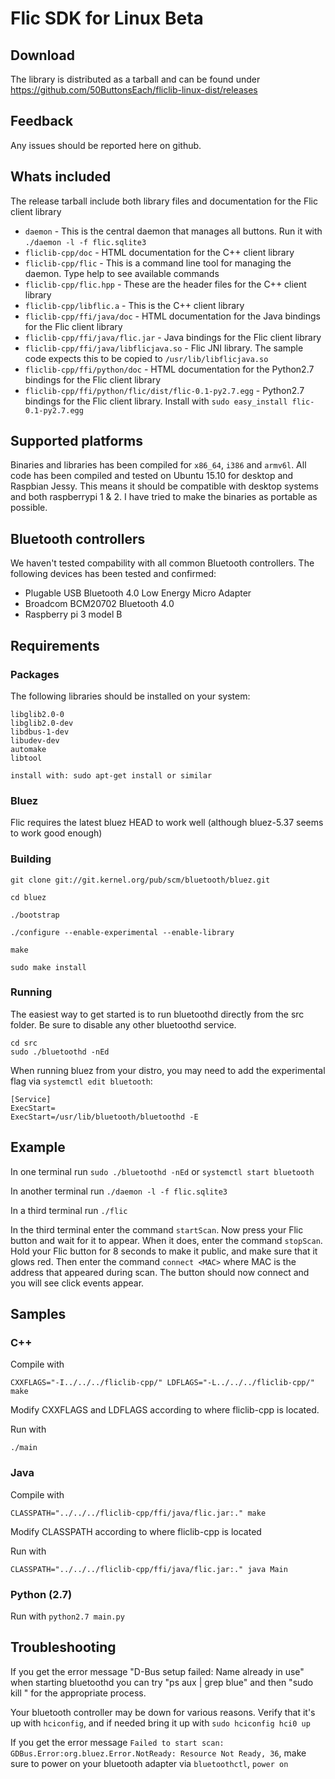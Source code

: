 # Flic SDK for Linux Beta

## Download

The library is distributed as a tarball and can be found under https://github.com/50ButtonsEach/fliclib-linux-dist/releases

## Feedback
Any issues should be reported here on github.

## Whats included
The release tarball include both library files and documentation for the Flic client library
* `daemon` - This is the central daemon that manages all buttons. Run it with `./daemon -l -f flic.sqlite3`
* `fliclib-cpp/doc` - HTML documentation for the C++ client library
* `fliclib-cpp/flic` - This is a command line tool for managing the daemon. Type help to see available commands
* `fliclib-cpp/flic.hpp` - These are the header files for the C++ client library
* `fliclib-cpp/libflic.a` - This is the C++ client library
* `fliclib-cpp/ffi/java/doc` - HTML documentation for the Java bindings for the Flic client library
* `fliclib-cpp/ffi/java/flic.jar` - Java bindings for the Flic client library
* `fliclib-cpp/ffi/java/libflicjava.so` - Flic JNI library. The sample code expects this to be copied to `/usr/lib/libflicjava.so`
* `fliclib-cpp/ffi/python/doc` - HTML documentation for the Python2.7 bindings for the Flic client library
* `fliclib-cpp/ffi/python/flic/dist/flic-0.1-py2.7.egg` - Python2.7 bindings for the Flic client library. Install with `sudo easy_install flic-0.1-py2.7.egg`

## Supported platforms
Binaries and libraries has been compiled for `x86_64`, `i386` and `armv6l`. All code has been compiled and tested on Ubuntu 15.10 for desktop and Raspbian Jessy. This means it should be compatible with desktop systems and both raspberrypi 1 & 2. I have tried to make the binaries as portable as possible.
## Bluetooth controllers
We haven't tested compability with all common Bluetooth controllers. The following devices has been tested and confirmed:
* Plugable USB Bluetooth 4.0 Low Energy Micro Adapter
* Broadcom BCM20702 Bluetooth 4.0
* Raspberry pi 3 model B

## Requirements
### Packages
The following libraries should be installed on your system:
```
libglib2.0-0
libglib2.0-dev
libdbus-1-dev
libudev-dev
automake
libtool

install with: sudo apt-get install or similar
```
### Bluez
Flic requires the latest bluez HEAD to work well (although bluez-5.37 seems to work good enough)
### Building
```
git clone git://git.kernel.org/pub/scm/bluetooth/bluez.git

cd bluez

./bootstrap

./configure --enable-experimental --enable-library

make

sudo make install
```

### Running
The easiest way to get started is to run bluetoothd directly from the src folder. Be sure to disable any other bluetoothd service.

```
cd src
sudo ./bluetoothd -nEd
```
When running bluez from your distro, you may need to add the experimental flag via `systemctl edit bluetooth`:
```
[Service]
ExecStart=
ExecStart=/usr/lib/bluetooth/bluetoothd -E
```
## Example
In one terminal run `sudo ./bluetoothd -nEd` or `systemctl start bluetooth`

In another terminal run `./daemon -l -f flic.sqlite3`

In a third terminal run `./flic`

In the third terminal enter the command `startScan`. Now press your Flic button and wait for it to appear. When it does, enter the command `stopScan`. Hold your Flic button for 8 seconds to make it public, and make sure that it glows red. Then enter the command `connect <MAC>` where MAC is the address that appeared during scan. The button should now connect and you will see click events appear.

## Samples
### C++
Compile with
```
CXXFLAGS="-I../../../fliclib-cpp/" LDFLAGS="-L../../../fliclib-cpp/"  make
```
Modify CXXFLAGS and LDFLAGS according to where fliclib-cpp is located.

Run with
```
./main
```

### Java
Compile with
```
CLASSPATH="../../../fliclib-cpp/ffi/java/flic.jar:." make
```
Modify CLASSPATH according to where fliclib-cpp is located

Run with
```
CLASSPATH="../../../fliclib-cpp/ffi/java/flic.jar:." java Main
```
### Python (2.7)
Run with ```python2.7 main.py```

## Troubleshooting
If you get the error message "D-Bus setup failed: Name already in use" when starting bluetoothd you can try "ps aux | grep blue" and then "sudo kill " for the appropriate process.

Your bluetooth controller may be down for various reasons. Verify that it's up with ```hciconfig```, and if needed bring it up with ```sudo hciconfig hci0 up```

If you get the error message `Failed to start scan: GDBus.Error:org.bluez.Error.NotReady: Resource Not Ready, 36`, make sure to power on your bluetooth adapter via `bluetoothctl`, `power on`
